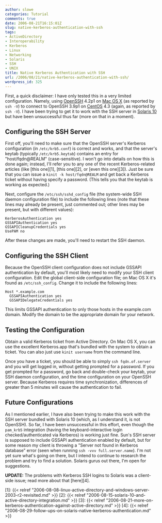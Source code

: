 ```yaml
---
author: slowe
categories: Tutorial
comments: true
date: 2006-08-21T16:15:01Z
slug: native-kerberos-authentication-with-ssh
tags:
- ActiveDirectory
- Interoperability
- Kerberos
- Linux
- Networking
- Solaris
- SSH
- UNIX
title: Native Kerberos Authentication with SSH
url: /2006/08/21/native-kerberos-authentication-with-ssh/
wordpress_id: 325
---
```


First, a quick disclaimer: I have only tested this in a very limited configuration. Namely, using [OpenSSH](http://www.openssh.org/) 4.2p1 on [Mac OS X](http://www.apple.com/macosx/) (as reported by `ssh -V`) to connect to OpenSSH 3.9p1 on [CentOS](http://www.centos.org/) 4.3 (again, as reported by `ssh -V`). I have been trying to get it to work with the SSH server in [Solaris 10](http://www.sun.com/software/solaris/) but have been unsuccessful thus far (more on that in a moment).

## Configuring the SSH Server

First off, you'll need to make sure that the OpenSSH server's Kerberos configuration (in `/etc/krb5.conf`) is correct and works, and that the server's keytab (typically `/etc/krb5.keytab`) contains an entry for "host/fqdn@REALM" (case-sensitive). I won't go into details on how this is done again; instead, I'll refer you to any one of the recent Kerberos-related articles (like [this one][1], [this one][2], or [even this one][3]). Just be sure that you can issue a `kinit -k host/fqdn@REALM` and get back a Kerberos ticket without having specify a password. (This tells you that the keytab is working as expected.)

Next, configure the `/etc/ssh/sshd_config` file (the system-wide SSH daemon configuration file) to include the following lines (note that these lines may already be present, just commented out; other lines may be present, but with different values):

    KerberosAuthentication yes
    GSSAPIAuthentication yes
    GSSAPICleanupCredentials yes
    UsePAM no

After these changes are made, you'll need to restart the SSH daemon.

## Configuring the SSH Client

Because the OpenSSH client configuration does not include GSSAPI authentication by default, you'll most likely need to modify your SSH client configuration. Edit the global client-side configuration file; on Mac OS X it's found as `/etc/ssh_config`. Change it to include the following lines:

    Host *.example.com
      GSSAPIAuthentication yes
      GSSAPIDelegateCredentials yes

This limits GSSAPI authentication to only those hosts in the example.com domain. Modify the domain to be the appropriate domain for your network.

## Testing the Configuration

Obtain a valid Kerberos ticket from Active Directory. On Mac OS X, you can use the excellent Kerberos.app that's bundled with the system to obtain a ticket. You can also just use `kinit username` from the command line.

Once you have a ticket, you should be able to simply `ssh fqdn.of.server` and you will get logged in, without getting prompted for a password. If you get prompted for a password, go back and double-check your keytab, your SSH daemon configuration, and the time configuration on your OpenSSH server. Because Kerberos requires time synchronization, differences of greater than 5 minutes will cause the authentication to fail.

## Future Configurations

As I mentioned earlier, I have also been trying to make this work with the SSH server bundled with Solaris 10 (which, as I understand it, is not OpenSSH). So far, I have been unsuccessful in this effort, even though the `pam_krb5` integration (having the keyboard-interactive login checked/authenticated via Kerberos) is working just fine. Sun's SSH server is supposed to include GSSAPI authentication enabled by default, but for some reason my client is throwing a "Server not found in Kerberos database" error (seen when running `ssh -vvv full.server.name`). I'm not yet sure what's going on there, but I intend to continue to research the problem and try to find a solution. Solaris gurus out there, I'm open for suggestions.

**UPDATE:** The problems with Kerberos SSH logins to Solaris was a client-side issue; read more about that [here][4].

[1]: {{< relref "2006-08-08-linux-active-directory-and-windows-server-2003-r2-revisited.md" >}}
[2]: {{< relref "2006-08-15-solaris-10-and-active-directory-integration.md" >}}
[3]: {{< relref "2006-08-21-more-on-kerberos-authentication-against-active-directory.md" >}}
[4]: {{< relref "2006-08-29-follow-ups-on-solaris-native-kerberos-authentication.md" >}}
